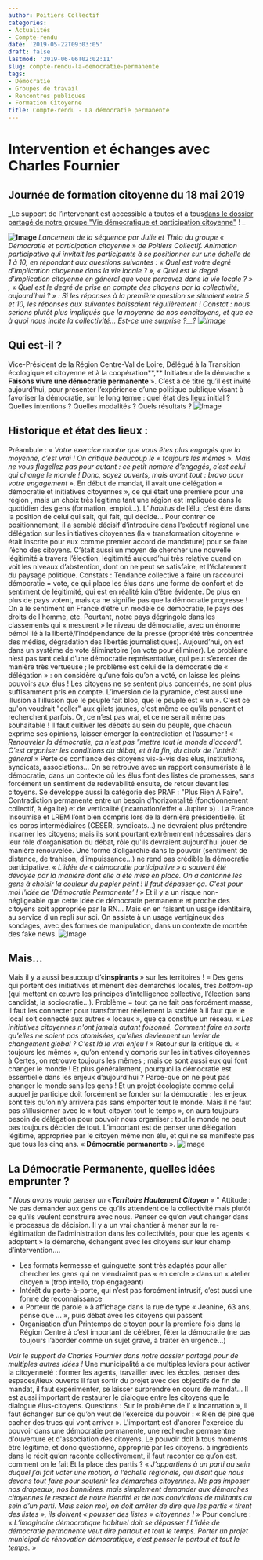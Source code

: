 ```yaml
---
author: Poitiers Collectif
categories:
- Actualités
- Compte-rendu
date: '2019-05-22T09:03:05'
draft: false
lastmod: '2019-06-06T02:02:11'
slug: compte-rendu-la-democratie-permanente
tags:
- Démocratie
- Groupes de travail
- Rencontres publiques
- Formation Citoyenne
title: Compte-rendu - La démocratie permanente
---
```


# **Intervention et échanges avec Charles Fournier**

## **Journée de formation citoyenne du 18 mai 2019**

_Le support de l’intervenant est accessible à toutes et à tous[dans le dossier partagé de notre groupe "Vie démocratique et participation citoyenne"](https://drive.google.com/drive/folders/1qjf5al1EFBqrgn0JaNKp3n9KLCQSzt8F?usp=sharing) ! _

**![Image](/images/2025/compte-rendu-la-democratie-permanente/charlesfournier.jpg)** _Lancement de la séquence par Julie et Théo du groupe « Démocratie et participation citoyenne » de Poitiers Collectif. Animation participative qui invitait les participants à se positionner sur une échelle de 1 à 10, en répondant aux questions suivantes : « Quel est votre degré d’implication citoyenne dans la vie locale ? », « Quel est le degré d’implication citoyenne en général que vous percevez dans la vie locale ? » , « Quel est le degré de prise en compte des citoyens par la collectivité, aujourd’hui ? » : Si les réponses à la première question se situaient entre 5 et 10, les réponses aux suivantes baissaient régulièrement ! Constat : nous serions plutôt plus impliqués que la moyenne de nos concitoyens, et que ce à quoi nous incite la collectivité… Est-ce une surprise ?__?_ _![Image](/images/2025/compte-rendu-la-democratie-permanente/IMG_3305.jpg)_

## **Qui est-il ?**

Vice-Président de la Région Centre-Val de Loire, Délégué à la Transition écologique et citoyenne et à la coopération**,** Initiateur de la démarche « **Faisons vivre une démocratie permanente** ». C’est à ce titre qu’il est invité aujourd’hui, pour présenter l’expérience d’une politique publique visant à favoriser la démocratie, sur le long terme : quel état des lieux initial ? Quelles intentions ? Quelles modalités ? Quels résultats ? ![Image](/images/2025/compte-rendu-la-democratie-permanente/IMG_3321.jpg)  

## **Historique et état des lieux :**

Préambule : «  _Votre exercice montre que vous êtes plus engagés que la moyenne, c’est vrai ! On critique beaucoup le « toujours les mêmes ». Mais ne vous flagellez pas pour autant : ce petit nombre d’engagés, c’est celui qui change le monde ! Donc, soyez ouverts, mais avant tout : bravo pour votre engagement_ ». En début de mandat, il avait une délégation « démocratie et initiatives citoyennes », ce qui était une première pour une région , mais un choix très légitime tant une région est impliquée dans le quotidien des gens (formation, emploi…). L’ _habitus_ de l’élu, c’est être dans la position de celui qui sait, qui fait, qui décide... Pour contrer ce positionnement, il a semblé décisif d’introduire dans l’exécutif régional une délégation sur les initiatives citoyennes (la « transformation citoyenne » était inscrite pour eux comme premier accord de mandature) pour se faire l’écho des citoyens. C’était aussi un moyen de chercher une nouvelle légitimité à travers l’élection, légitimité aujourd’hui très relative quand on voit les niveaux d’abstention, dont on ne peut se satisfaire, et l’éclatement du paysage politique. Constats : Tendance collective à faire un raccourci démocratie = vote, ce qui place les élus dans une forme de confort et de sentiment de légitimité, qui est en réalité loin d’être évidente. De plus en plus de pays votent, mais ça ne signifie pas que la démocratie progresse ! On a le sentiment en France d’être un modèle de démocratie, le pays des droits de l’homme, etc. Pourtant, notre pays dégringole dans les classements qui « mesurent » le niveau de démocratie, avec un énorme bémol lié à la liberté/l’indépendance de la presse (propriété très concentrée des médias, dégradation des libertés journalistiques). Aujourd’hui, on est dans un système de vote éliminatoire (on vote pour éliminer). Le problème n’est pas tant celui d’une démocratie représentative, qui peut s’exercer de manière très vertueuse ; le problème est celui de la démocratie de « délégation » : on considère qu’une fois qu’on a voté, on laisse les pleins pouvoirs aux élus ! Les citoyens ne se sentent plus concernés, ne sont plus suffisamment pris en compte. L’inversion de la pyramide, c’est aussi une illusion à l’illusion que le peuple fait bloc, que le peuple est « un ». C'est ce qu'on voudrait "coller" aux gilets jaunes, c'est même ce qu'ils pensent et recherchent parfois. Or, ce n’est pas vrai, et ce ne serait même pas souhaitable ! Il faut cultiver les débats au sein du peuple, que chacun exprime ses opinions, laisser émerger la contradiction et l’assumer ! « _Renouveler la démocratie, ça n'est pas "mettre tout le monde d'accord". C'est organiser les conditions du débat, et à la fin, du choix de l'intérêt général_ » Perte de confiance des citoyens vis-à-vis des élus, institutions, syndicats, associations... On se retrouve avec un rapport consumériste à la démocratie, dans un contexte où les élus font des listes de promesses, sans forcément un sentiment de redevabilité ensuite, de retour devant les citoyens. Se développe aussi la catégorie des PRAF : "Plus Rien A Faire". Contradiction permanente entre un besoin d’horizontalité (fonctionnement collectif, à égalité) et de verticalité (incarnation/effet « Jupiter ») . La France Insoumise et LREM l’ont bien compris lors de la dernière présidentielle. Et les corps intermédiaires (CESER, syndicats...) ne devraient plus prétendre incarner les citoyens; mais ils sont pourtant extrêmement nécessaires dans leur rôle d'organisation du débat, rôle qu'ils devraient aujourd'hui jouer de manière renouvelée. Une forme d’oligarchie dans le pouvoir (sentiment de distance, de trahison, d’impuissance…) ne rend pas crédible la démocratie participative. « _L’idée de « démocratie participative » a souvent été dévoyée par la manière dont elle a été mise en place. On a cantonné les gens à choisir la couleur du papier peint ! Il faut dépasser ça. C'est pour moi l'idée de ‘Démocratie Permanente’ !_ » Et il y a un risque non-négligeable que cette idée de démocratie permanente et proche des citoyens soit appropriée par le RN... Mais en en faisant un usage identitaire, au service d'un repli sur soi. On assiste à un usage vertigineux des sondages, avec des formes de manipulation, dans un contexte de montée des fake news. ![Image](/images/2025/compte-rendu-la-democratie-permanente/IMG_3337.jpg) 

## **Mais…**

Mais il y a aussi beaucoup d’«**inspirants** » sur les territoires ! = Des gens qui portent des initiatives et mènent des démarches locales, très _bottom-up_ (qui mettent en œuvre les principes d’intelligence collective, l’élection sans candidat, la sociocratie…). Problème = tout ça ne fait pas forcément masse, il faut les connecter pour transformer réellement la société à il faut que le local soit connecté aux autres « locaux », que ça constitue un réseau. «  _Les initiatives citoyennes n'ont jamais autant foisonné. Comment faire en sorte qu'elles ne soient pas atomisées, qu'elles deviennent un levier de changement global ? C'est là le vrai enjeu !_ » Retour sur la critique du « toujours les mêmes », qu’on entend y compris sur les initiatives citoyennes à Certes, on retrouve toujours les mêmes ; mais ce sont aussi eux qui font changer le monde ! Et plus généralement, pourquoi la démocratie est essentielle dans les enjeux d’aujourd’hui ? Parce-que on ne peut pas changer le monde sans les gens ! Et un projet écologiste comme celui auquel je participe doit forcément se fonder sur la démocratie : les enjeux sont tels qu’on n’y arrivera pas sans emporter tout le monde. Mais il ne faut pas s’illusionner avec le « tout-citoyen tout le temps », on aura toujours besoin de délégation pour pouvoir nous organiser : tout le monde ne peut pas toujours décider de tout. L’important est de penser une délégation légitime, appropriée par le citoyen même non élu, et qui ne se manifeste pas que tous les cinq ans. « **Démocratie permanente** ». ![Image](/images/2025/compte-rendu-la-democratie-permanente/IMG_3320.jpg) 

## **La Démocratie Permanente, quelles idées emprunter ?**

_" Nous avons voulu penser un «**Territoire Hautement Citoyen** »_ " Attitude : Ne pas demander aux gens ce qu’ils attendent de la collectivité mais plutôt ce qu’ils veulent construire avec nous. Penser ce qu’on veut changer dans le processus de décision. Il y a un vrai chantier à mener sur la re-légitimation de l’administration dans les collectivités, pour que les agents « adoptent » la démarche, échangent avec les citoyens sur leur champ d’intervention…. 

  * Les formats kermesse et guinguette sont très adaptés pour aller chercher les gens qui ne viendraient pas « en cercle » dans un « atelier citoyen » (trop intello, trop engageant)
  * Intérêt du porte-à-porte, qui n’est pas forcément intrusif, c’est aussi une forme de reconnaissance
  * « Porteur de parole » à affichage dans la rue de type « Jeanine, 63 ans, pense que … », puis débat avec les citoyens qui passent
  * Organisation d’un Printemps de citoyen pour la première fois dans la Région Centre à c’est important de célébrer, fêter la démocratie (ne pas toujours l’aborder comme un sujet grave, à traiter en urgence...)

_Voir le support de Charles Fournier dans notre dossier partagé pour de multiples autres idées !_ Une municipalité a de multiples leviers pour activer la citoyenneté : former les agents, travailler avec les écoles, penser des espaces/lieux ouverts Il faut sortir du projet avec des objectifs de fin de mandat, il faut expérimenter, se laisser surprendre en cours de mandat… Il est aussi important de restaurer le dialogue entre les citoyens que le dialogue élus-citoyens. Questions : Sur le problème de l’ « incarnation », il faut échanger sur ce qu’on veut de l’exercice du pouvoir : « Rien de pire que cacher des trucs qui vont arriver ». L'important est d'ancrer l'exercice du pouvoir dans une démocratie permanente, une recherche permaentne d'ouverture et d'association des citoyens. Le pouvoir doit à tous moments être légitime, et donc questionné, approprié par les citoyens. à ingrédients dans le récit qu’on raconte collectivement, il faut raconter ce qu’on est, comment on le fait Et la place des partis ? «  _J’appartiens à un parti au sein duquel j’ai fait voter une motion, à l’échelle régionale, qui disait que nous devons tout faire pour soutenir les démarches citoyennes. Ne pas imposer nos drapeaux, nos bannières, mais simplement demander aux démarches citoyennes le respect de notre identité et de nos convictions de militants au sein d’un parti. Mais selon moi, on doit arrêter de dire que les partis « tirent des listes », ils doivent « pousser des listes » citoyennes !_ »   Pour conclure : «  _L’imaginaire démocratique habituel doit se dépasser ! L’idée de démocratie permanente veut dire partout et tout le temps. Porter un projet municipal de rénovation démocratique, c’est penser le partout et tout le temps._ »
